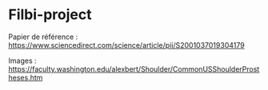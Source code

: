 # Filbi-project

Papier de référence : https://www.sciencedirect.com/science/article/pii/S2001037019304179

Images : https://faculty.washington.edu/alexbert/Shoulder/CommonUSShoulderProstheses.htm
